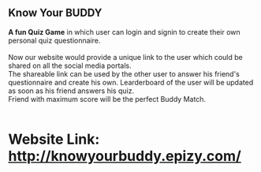 ## Know Your BUDDY ##

**A fun Quiz Game** in which user can login and signin to create their own personal quiz questionnaire. <br> <br>
Now our website would provide a unique link to the user which could be shared on all the social media portals.<br>
The shareable link can be used by the other user to answer his friend's questionnaire and create his own. Learderboard of the user will be updated as soon as his friend answers his quiz.<br>
Friend with maximum score will be the perfect Buddy Match.
<br> <br>
# Website Link: http://knowyourbuddy.epizy.com/

